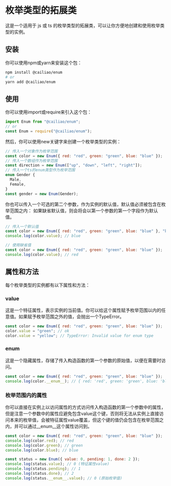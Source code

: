 # 枚举类型的拓展类

这是一个适用于 js 或 ts 的枚举类型的拓展类，可以让你方便地创建和使用枚举类型的实例。

## 安装

你可以使用npm或yarn来安装这个包：

```bash
npm install @cailiao/enum
# or
yarn add @cailiao/enum
```

## 使用

你可以使用import或require来引入这个包：

```js
import Enum from "@cailiao/enum";
// or
const Enum = require("@cailiao/enum");
```

然后，你可以使用new关键字来创建一个枚举类型的实例：

```js
// 传入一个对象作为枚举范围
const color = new Enum({ red: "red", green: "green", blue: "blue" });
// 传入一个数组作为枚举范围
const direction = new Enum(["up", "down", "left", "right"]);
// 传入一个ts的enum类型作为枚举范围
enum Gender {
  Male,
  Female,
}
const gender = new Enum(Gender);
```

你也可以传入一个可选的第二个参数，作为实例的默认值，默认值必须被包含在枚举范围之内：
如果缺省默认值，则会将会以第一个参数的第一个字段作为默认值。

```js
// 传入一个默认值
const color = new Enum({ red: "red", green: "green", blue: "blue" }, "blue");
console.log(color.value); // blue

// 使用缺省值
const color = new Enum({ red: "red", green: "green", blue: "blue" });
console.log(color.value); // red
```

## 属性和方法

每个枚举类型的实例都有以下属性和方法：

### value

这是一个特征属性，表示实例的当前值。你可以给这个属性赋予枚举范围以内的任意值。如果赋予枚举范围之外的值，会抛出一个TypeError。

```js
const color = new Enum({ red: "red", green: "green", blue: "blue" });
color.value = "green"; // ok
color.value = "yellow"; // TypeError: Invalid value for enum type
```

### __enum__

这是一个隐藏属性，存储了传入构造函数的第一个参数的原始值，以便在需要时访问。

```js
const color = new Enum({ red: "red", green: "green", blue: "blue" });
console.log(color.__enum__); // { red: 'red', green: 'green', blue: 'blue' }
```

### 枚举范围内的属性

你可以直接在实例上以访问属性的方式访问传入构造函数的第一个参数中的属性，但是注意一个参数中的属性应避免包含value这个键，否则将无法从实例上直接访问本来的枚举值，会被特征属性value覆盖，但这个键的值仍会包含在枚举范围之内，并可以通过__enum__这个属性访问到。

```js
const color = new Enum({ red: "red", green: "green", blue: "blue" });
console.log(color.red); // red
console.log(color.green); // green
console.log(color.blue); // blue

const status = new Enum({ value: 0, pending: 1, done: 2 });
console.log(status.value); // 0 (特征属性value)
console.log(status.pending); // 1
console.log(status.done); // 2
console.log(status.__enum__.value); // 0 (原始枚举值)
```
